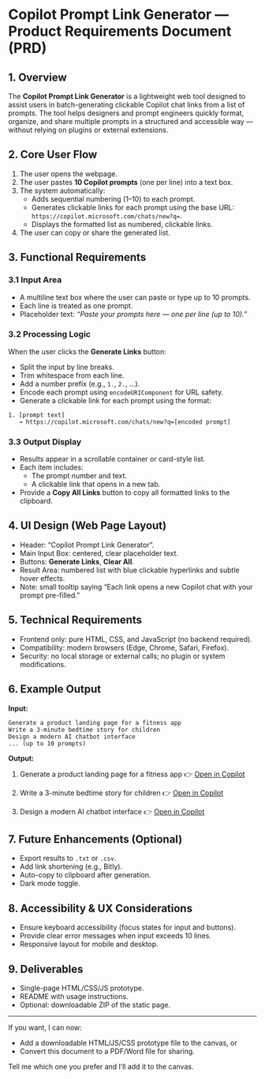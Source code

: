 # Copilot Prompt Link Generator — Product Requirements Document (PRD)

## 1. Overview
The **Copilot Prompt Link Generator** is a lightweight web tool designed to assist users in batch-generating clickable Copilot chat links from a list of prompts. The tool helps designers and prompt engineers quickly format, organize, and share multiple prompts in a structured and accessible way — without relying on plugins or external extensions.

## 2. Core User Flow
1. The user opens the webpage.
2. The user pastes **10 Copilot prompts** (one per line) into a text box.
3. The system automatically:
   - Adds sequential numbering (1–10) to each prompt.
   - Generates clickable links for each prompt using the base URL:
     `https://copilot.microsoft.com/chats/new?q=`.
   - Displays the formatted list as numbered, clickable links.
4. The user can copy or share the generated list.

## 3. Functional Requirements

### 3.1 Input Area
- A multiline text box where the user can paste or type up to 10 prompts.
- Each line is treated as one prompt.
- Placeholder text: _“Paste your prompts here — one per line (up to 10).”_

### 3.2 Processing Logic
When the user clicks the **Generate Links** button:
- Split the input by line breaks.
- Trim whitespace from each line.
- Add a number prefix (e.g., `1.`, `2.`, …).
- Encode each prompt using `encodeURIComponent` for URL safety.
- Generate a clickable link for each prompt using the format:
```
1. [prompt text]
   → https://copilot.microsoft.com/chats/new?q=[encoded prompt]
```

### 3.3 Output Display
- Results appear in a scrollable container or card-style list.
- Each item includes:
  - The prompt number and text.
  - A clickable link that opens in a new tab.
- Provide a **Copy All Links** button to copy all formatted links to the clipboard.

## 4. UI Design (Web Page Layout)
- Header: “Copilot Prompt Link Generator”.
- Main Input Box: centered, clear placeholder text.
- Buttons: **Generate Links**, **Clear All**.
- Result Area: numbered list with blue clickable hyperlinks and subtle hover effects.
- Note: small tooltip saying “Each link opens a new Copilot chat with your prompt pre-filled.”

## 5. Technical Requirements
- Frontend only: pure HTML, CSS, and JavaScript (no backend required).
- Compatibility: modern browsers (Edge, Chrome, Safari, Firefox).
- Security: no local storage or external calls; no plugin or system modifications.

## 6. Example Output
**Input:**
```
Generate a product landing page for a fitness app
Write a 3-minute bedtime story for children
Design a modern AI chatbot interface
... (up to 10 prompts)
```
**Output:**
1. Generate a product landing page for a fitness app
   👉 [Open in Copilot](https://copilot.microsoft.com/chats/new?q=Generate%20a%20product%20landing%20page%20for%20a%20fitness%20app)

2. Write a 3-minute bedtime story for children
   👉 [Open in Copilot](https://copilot.microsoft.com/chats/new?q=Write%20a%203-minute%20bedtime%20story%20for%20children)

3. Design a modern AI chatbot interface
   👉 [Open in Copilot](https://copilot.microsoft.com/chats/new?q=Design%20a%20modern%20AI%20chatbot%20interface)

## 7. Future Enhancements (Optional)
- Export results to `.txt` or `.csv`.
- Add link shortening (e.g., Bitly).
- Auto-copy to clipboard after generation.
- Dark mode toggle.

## 8. Accessibility & UX Considerations
- Ensure keyboard accessibility (focus states for input and buttons).
- Provide clear error messages when input exceeds 10 lines.
- Responsive layout for mobile and desktop.

## 9. Deliverables
- Single-page HTML/CSS/JS prototype.
- README with usage instructions.
- Optional: downloadable ZIP of the static page.

---

If you want, I can now:
- Add a downloadable HTML/JS/CSS prototype file to the canvas, or
- Convert this document to a PDF/Word file for sharing.

Tell me which one you prefer and I’ll add it to the canvas.

